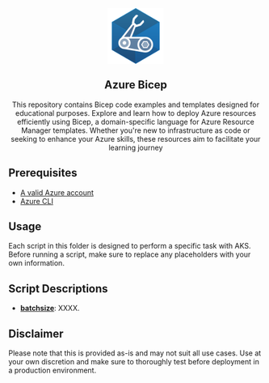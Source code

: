 <p align="center">
 <img width="110px" src=".images/azure-bicep.svg" align="center" alt="Azure Bicep" />
 <h2 align="center">Azure Bicep</h2>
 <p align="center">This repository contains Bicep code examples and templates designed for educational purposes. Explore and learn how to deploy Azure resources efficiently using Bicep, a domain-specific language for Azure Resource Manager templates. Whether you're new to infrastructure as code or seeking to enhance your Azure skills, these resources aim to facilitate your learning journey</p>
</p>

## Prerequisites

- [A valid Azure account][azure-account]
- [Azure CLI][azure-cli]

## Usage
Each script in this folder is designed to perform a specific task with AKS. Before running a script, make sure to replace any placeholders with your own information.

## Script Descriptions

- **[batchsize]**: XXXX.
## Disclaimer
Please note that this is provided as-is and may not suit all use cases. Use at your own discretion and make sure to thoroughly test before deployment in a production environment.

[azure-account]: https://azure.microsoft.com/en-us/free
[azure-cli]: https://docs.microsoft.com/en-us/cli/azure
[batchsize]:bicep/batchsize
